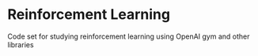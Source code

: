 # Reinforcement Learning
Code set for studying reinforcement learning using OpenAI gym and other libraries
